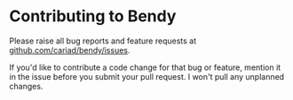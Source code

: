 # Contributing to Bendy

Please raise all bug reports and feature requests at [github.com/cariad/bendy/issues](https://github.com/cariad/bendy/issues).

If you'd like to contribute a code change for that bug or feature, mention it in the issue before you submit your pull request. I won't pull any unplanned changes.
